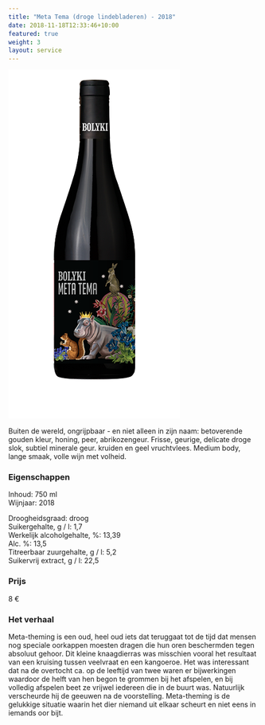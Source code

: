 ```yaml
---
title: "Meta Tema (droge lindebladeren) - 2018"
date: 2018-11-18T12:33:46+10:00
featured: true
weight: 3
layout: service
---
```

![Accounting Services](/images/bolyki03.png)

Buiten de wereld, ongrijpbaar - en niet alleen in zijn naam: betoverende gouden kleur,
honing, peer, abrikozengeur. Frisse, geurige, delicate droge slok, subtiel minerale
geur. kruiden en geel vruchtvlees. Medium body, lange smaak, volle wijn met volheid.

### Eigenschappen  

Inhoud: 750 ml  
Wijnjaar: 2018  

Droogheidsgraad: droog  
Suikergehalte, g / l: 1,7  
Werkelijk alcoholgehalte, %: 13,39  
Alc. %: 13,5  
Titreerbaar zuurgehalte, g / l: 5,2  
Suikervrij extract, g / l: 22,5

### Prijs

8 €

### Het verhaal

Meta-theming is een oud, heel oud iets dat teruggaat tot de tijd dat mensen nog
speciale oorkappen moesten dragen die hun oren beschermden tegen absoluut
gehoor. Dit kleine knaagdierras was misschien vooral het resultaat van een kruising
tussen veelvraat en een kangoeroe. Het was interessant dat na de overtocht ca. op de
leeftijd van twee waren er bijwerkingen waardoor de helft van hen begon te grommen
bij het afspelen, en bij volledig afspelen beet ze vrijwel iedereen die in de buurt
was. Natuurlijk verscheurde hij de geeuwen na de voorstelling. Meta-theming is de
gelukkige situatie waarin het dier niemand uit elkaar scheurt en niet eens in iemands
oor bijt.
